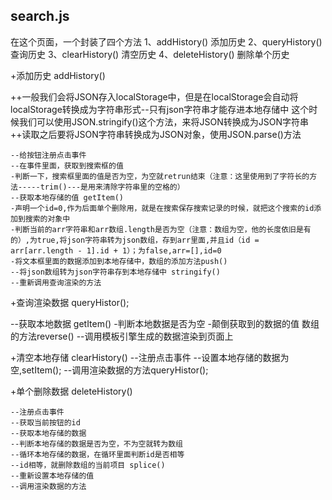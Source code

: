 ## search.js

在这个页面，一个封装了四个方法
1、addHistory()    添加历史
2、queryHistory()  查询历史
3、clearHistory()  清空历史
4、deleteHistory() 删除单个历史

+添加历史 addHistory()

++一般我们会将JSON存入localStorage中，但是在localStorage会自动将localStorage转换成为字符串形式--只有json字符串才能存进本地存储中
这个时候我们可以使用JSON.stringify()这个方法，来将JSON转换成为JSON字符串
++读取之后要将JSON字符串转换成为JSON对象，使用JSON.parse()方法

    --给按钮注册点击事件
    --在事件里面，获取到搜索框的值
    -判断一下，搜索框里面的值是否为空，为空就retrun结束（注意：这里使用到了字符长的方法-----trim()---是用来清除字符串里的空格的）
    --获取本地存储的值 getItem()
    -声明一个id=0,作为后面单个删除用，就是在搜索保存搜索记录的时候，就把这个搜索的id添加到搜索的对象中
    -判断当前的arr字符串和arr数组.length是否为空（注意：数组为空，他的长度依旧是有的）,为true,将json字符串转为json数组，存到arr里面,并且id（id = arr[arr.length - 1].id + 1）；为false,arr=[],id=0
    -将文本框里面的数据添加到本地存储中，数组的添加方法push()
    --将json数组转为json字符串存到本地存储中 stringify()
    --重新调用查询渲染的方法


+查询渲染数据  queryHistor();
   
   --获取本地数据 getItem()
   -判断本地数据是否为空
   -颠倒获取到的数据的值 数组的方法reverse()
   --调用模板引擎生成的数据渲染到页面上


+清空本地存储 clearHistory()
    --注册点击事件
    --设置本地存储的数据为空,setItem();
    --调用渲染数据的方法queryHistor();

+单个删除数据 deleteHistory()

    --注册点击事件
    --获取当前按钮的id
    --获取本地存储的数据
    --判断本地存储的数据是否为空，不为空就转为数组
    --循环本地存储的数据，在循环里面判断id是否相等
    --id相等，就删除数组的当前项目 splice()
    --重新设置本地存储的值
    --调用渲染数据的方法
